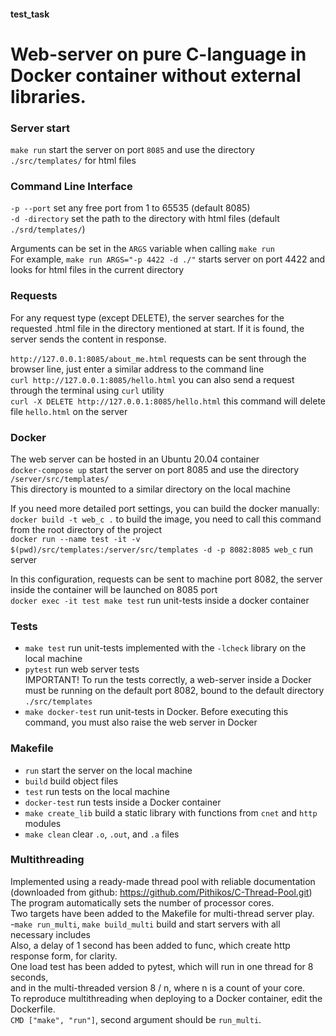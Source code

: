 #### test_task

# Web-server on pure C-language in Docker container without external libraries.

### Server start
`make run` start the server on port `8085` and use the directory `./src/templates/` for html files<br>

### Command Line Interface
`-p --port` set any free port from 1 to 65535 (default 8085)<br>
`-d -directory` set the path to the directory with html files (default `./srd/templates/`) <br>

Arguments can be set in the `ARGS` variable when calling `make run` <br>
For example, `make run ARGS="-p 4422 -d ./"` starts server on port 4422 and looks for html files in the current
directory <br>

### Requests
For any request type (except DELETE), the server searches for the requested .html file in the directory mentioned at
start. If it is found, the server sends the content in response.<br>

`http://127.0.0.1:8085/about_me.html` requests can be sent through the browser line, just enter a similar address
to the command line<br>
`curl http://127.0.0.1:8085/hello.html` you can also send a request through the terminal using `curl` utility<br>
`curl -X DELETE http://127.0.0.1:8085/hello.html` this command will delete file `hello.html` on the server<br>

### Docker
The web server can be hosted in an Ubuntu 20.04 container <br>
`docker-compose up` start the server on port 8085 and use the directory `/server/src/templates/` <br>
This directory is mounted to a similar directory on the local machine<br>

If you need more detailed port settings, you can build the docker manually:<br>
`docker build -t web_c .` to build the image, you need to call this command from the root directory of the project<br>
`docker run --name test -it -v $(pwd)/src/templates:/server/src/templates -d -p 8082:8085 web_c` run server <br>

In this configuration, requests can be sent to machine port 8082, the server inside the container will be launched on
8085 port <br>
`docker exec -it test make test` run unit-tests inside a docker container <br>

### Tests
- `make test` run unit-tests implemented with the `-lcheck` library on the local machine<br>
- `pytest` run web server tests<br>
  IMPORTANT! To run the tests correctly, a web-server inside a Docker must be running on the default port 8082, bound to
  the default directory `./src/templates`<br>
- `make docker-test` run unit-tests in Docker. Before executing this command, you must also raise the web server in
  Docker<br>

### Makefile
- `run` start the server on the local machine<br>
- `build` build object files<br>
- `test` run tests on the local machine<br>
- `docker-test` run tests inside a Docker container<br>
- `make create_lib` build a static library with functions from `cnet` and `http` modules<br>
- `make clean` clear `.o`, `.out`, and `.a` files<br>

### Multithreading
Implemented using a ready-made thread pool with reliable documentation (downloaded from github: https://github.com/Pithikos/C-Thread-Pool.git)<br>
The program automatically sets the number of processor cores.<br>
Two targets have been added to the Makefile for multi-thread server play.<br>
-`make run_multi`, `make build_multi` build and start servers with all necessary includes <br>
Also, a delay of 1 second has been added to func, which create http response form, for clarity.<br>
One load test has been added to pytest, which will run in one thread for 8 seconds, <br>
and in the multi-threaded version 8 / n, where n is a count of your core.<br>
To reproduce multithreading when deploying to a Docker container, edit the Dockerfile. <br>
`CMD ["make", "run"]`, second argument should be `run_multi`. <br>